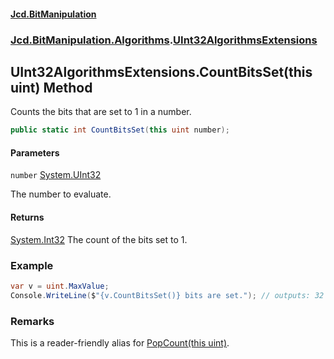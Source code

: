 #### [Jcd.BitManipulation](index 'index')
### [Jcd.BitManipulation.Algorithms](Jcd.BitManipulation.Algorithms 'Jcd.BitManipulation.Algorithms').[UInt32AlgorithmsExtensions](Jcd.BitManipulation.Algorithms.UInt32AlgorithmsExtensions 'Jcd.BitManipulation.Algorithms.UInt32AlgorithmsExtensions')

## UInt32AlgorithmsExtensions.CountBitsSet(this uint) Method

Counts the bits that are set to 1 in a number.

```csharp
public static int CountBitsSet(this uint number);
```
#### Parameters

<a name='Jcd.BitManipulation.Algorithms.UInt32AlgorithmsExtensions.CountBitsSet(thisuint).number'></a>

`number` [System.UInt32](https://docs.microsoft.com/en-us/dotnet/api/System.UInt32 'System.UInt32')

The number to evaluate.

#### Returns
[System.Int32](https://docs.microsoft.com/en-us/dotnet/api/System.Int32 'System.Int32')
The count of the bits set to 1.

### Example

```csharp
var v = uint.MaxValue;
Console.WriteLine($"{v.CountBitsSet()} bits are set."); // outputs: 32 bits are set.
```

### Remarks
This is a reader-friendly alias for [PopCount(this uint)](Jcd.BitManipulation.Algorithms.UInt32AlgorithmsExtensions.PopCount(thisuint) 'Jcd.BitManipulation.Algorithms.UInt32AlgorithmsExtensions.PopCount(this uint)').